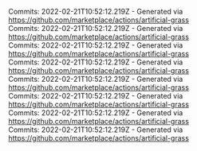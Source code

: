 Commits: 2022-02-21T10:52:12.219Z - Generated via https://github.com/marketplace/actions/artificial-grass
<br>
Commits: 2022-02-21T10:52:12.219Z - Generated via https://github.com/marketplace/actions/artificial-grass
<br>
Commits: 2022-02-21T10:52:12.219Z - Generated via https://github.com/marketplace/actions/artificial-grass
<br>
Commits: 2022-02-21T10:52:12.219Z - Generated via https://github.com/marketplace/actions/artificial-grass
<br>
Commits: 2022-02-21T10:52:12.219Z - Generated via https://github.com/marketplace/actions/artificial-grass
<br>
Commits: 2022-02-21T10:52:12.219Z - Generated via https://github.com/marketplace/actions/artificial-grass
<br>
Commits: 2022-02-21T10:52:12.219Z - Generated via https://github.com/marketplace/actions/artificial-grass
<br>
Commits: 2022-02-21T10:52:12.219Z - Generated via https://github.com/marketplace/actions/artificial-grass
<br>
